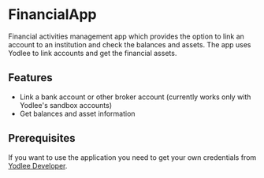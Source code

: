 # FinancialApp

Financial activities management app which provides the option to link an account to an institution and check the balances and assets.
The app uses Yodlee to link accounts and get the financial assets.

## Features

- Link a bank account or other broker account (currently works only with Yodlee's sandbox accounts)
- Get balances and asset information

## Prerequisites

If you want to use the application you need to get your own credentials from [Yodlee Developer](https://developer.yodlee.com/).